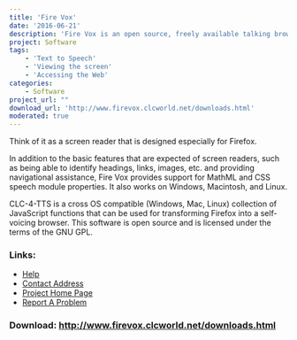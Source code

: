 ```yaml
---
title: 'Fire Vox'
date: '2016-06-21'
description: 'Fire Vox is an open source, freely available talking browser extension for the Firefox web browser.'
project: Software
tags:
    - 'Text to Speech'
    - 'Viewing the screen'
    - 'Accessing the Web'
categories:
    - Software
project_url: ""
download_url: 'http://www.firevox.clcworld.net/downloads.html'
moderated: true
---
```

Think of it as a screen reader that is designed especially for Firefox.

In addition to the basic features that are expected of screen readers, such as being able to identify headings, links, images, etc. and providing navigational assistance, Fire Vox provides support for MathML and CSS speech module properties. It also works on Windows, Macintosh, and Linux.

CLC-4-TTS is a cross OS compatible (Windows, Mac, Linux) collection of JavaScript functions that can be used for transforming Firefox into a self-voicing browser. This software is open source and is licensed under the terms of the GNU GPL.

### Links:
- <a href="http://www.firevox.clcworld.net/developers.html">Help</a>
- <a href="mailto:clc@clcworld.net">Contact Address</a>
- <a href="http://www.firevox.clcworld.net/">Project Home Page</a>
- <a href="http://www.firevox.clcworld.net/developers.html">Report A Problem</a>

### Download: http://www.firevox.clcworld.net/downloads.html 